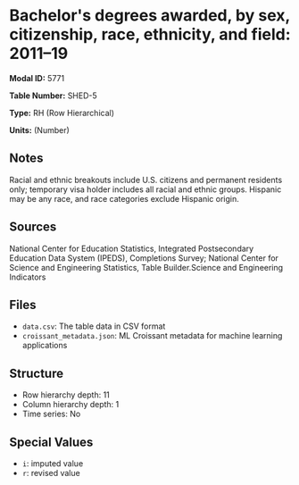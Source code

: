# Bachelor's degrees awarded, by sex, citizenship, race, ethnicity, and field: 2011–19

**Modal ID:** 5771

**Table Number:** SHED-5

**Type:** RH (Row Hierarchical)

**Units:** (Number)

## Notes

Racial and ethnic breakouts include U.S. citizens and permanent residents only; temporary visa holder includes all racial and ethnic groups. Hispanic may be any race, and race categories exclude Hispanic origin.

## Sources

National Center for Education Statistics, Integrated Postsecondary Education Data System (IPEDS), Completions Survey; National Center for Science and Engineering Statistics, Table Builder.Science and Engineering Indicators

## Files

- `data.csv`: The table data in CSV format
- `croissant_metadata.json`: ML Croissant metadata for machine learning applications

## Structure

- Row hierarchy depth: 11
- Column hierarchy depth: 1
- Time series: No

## Special Values

- `i`: imputed value
- `r`: revised value
